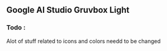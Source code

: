 
## Google AI Studio Gruvbox Light 










### Todo : 

Alot of stuff related to icons and colors needd to be changed 
